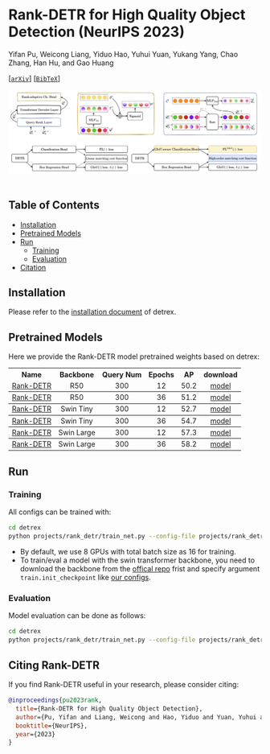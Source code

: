 # Rank-DETR for High Quality Object Detection (NeurIPS 2023)

Yifan Pu, Weicong Liang, Yiduo Hao, Yuhui Yuan, Yukang Yang, Chao Zhang, Han Hu, and Gao Huang

[[`arXiv`](https://arxiv.org/abs/2310.08854)] [[`BibTeX`](#citing-rank-detr)]

<div align="center">
  <img src="projects/rank_detr/assets/rank_detr_overview.png"/>
</div><br/>


## Table of Contents
- [Installation](#installation)
- [Pretrained Models](#pretrained-models)
- [Run](#run)
  - [Training](#training)
  - [Evaluation](#evaluation)
- [Citation](#citing-rank-detr)

## Installation
Please refer to the [installation document](https://detrex.readthedocs.io/en/latest/tutorials/Installation.html) of detrex.

## Pretrained Models
Here we provide the Rank-DETR model pretrained weights based on detrex:
<table><tbody>
<!-- START TABLE -->
<!-- TABLE HEADER -->
<th valign="bottom">Name</th>
<th valign="bottom">Backbone</th>
<th valign="bottom">Query Num</th>
<th valign="bottom">Epochs</th>
<th valign="bottom">AP</th>
<th valign="bottom">download</th>
<!-- TABLE BODY -->
</tr>
 <tr><td align="left"><a href="configs/rank_detr_r50_two_stage_12ep.py">Rank-DETR</a></td>
<td align="center">R50</td>
<td align="center">300</td>
<td align="center">12</td>
<td align="center">50.2</td>
<td align="center"><a href="https://cloud.tsinghua.edu.cn/f/4cc3dea3c2f64360894f/?dl=1">model</a></td>
</tr>
</tbody>
</tr>
 <tr><td align="left"><a href="configs/rank_detr_r50_two_stage_12ep.py">Rank-DETR</a></td>
<td align="center">R50</td>
<td align="center">300</td>
<td align="center">36</td>
<td align="center">51.2</td>
<td align="center"><a href="https://cloud.tsinghua.edu.cn/f/761f8e9e5bc74d2fa4ce/?dl=1">model</a></td>
</tr>
</tbody>
</tr>
 <tr><td align="left"><a href="configs/rank_detr_r50_two_stage_12ep.py">Rank-DETR</a></td>
<td align="center">Swin Tiny</td>
<td align="center">300</td>
<td align="center">12</td>
<td align="center">52.7</td>
<td align="center"><a href="https://cloud.tsinghua.edu.cn/f/b32aae34fce449aa9aca/?dl=1">model</a></td>
</tr>
</tbody>
</tr>
 <tr><td align="left"><a href="configs/rank_detr_r50_two_stage_12ep.py">Rank-DETR</a></td>
<td align="center">Swin Tiny</td>
<td align="center">300</td>
<td align="center">36</td>
<td align="center">54.7 </td>
<td align="center"><a href="https://cloud.tsinghua.edu.cn/f/649dc9b265a641f5be5c/?dl=1">model</a></td>
</tr>
</tbody>
</tr>
 <tr><td align="left"><a href="configs/rank_detr_r50_two_stage_12ep.py">Rank-DETR</a></td>
<td align="center">Swin Large</td>
<td align="center">300</td>
<td align="center">12</td>
<td align="center">57.3</td>
<td align="center"><a href="https://cloud.tsinghua.edu.cn/f/b03f2e1a148045e78619/?dl=1">model</a></td>
</tr>
</tbody>
</tr>
 <tr><td align="left"><a href="configs/rank_detr_r50_two_stage_12ep.py">Rank-DETR</a></td>
<td align="center">Swin Large</td>
<td align="center">300</td>
<td align="center">36</td>
<td align="center">58.2</td>
<td align="center"><a href="https://cloud.tsinghua.edu.cn/f/34912e493fb644dd8bf4/?dl=1">model</a></td>
</tr>
</tbody></table>



## Run
### Training

All configs can be trained with:

```bash
cd detrex
python projects/rank_detr/train_net.py --config-file projects/rank_detr/configs/path/to/config.py --num-gpus 8
```

* By default, we use 8 GPUs with total batch size as 16 for training.
* To train/eval a model with the swin transformer backbone, you need to download the backbone from the [offical repo](https://github.com/microsoft/Swin-Transformer#main-results-on-imagenet-with-pretrained-models) frist and specify argument `train.init_checkpoint` like [our configs](./configs/rank_detr_swin_tiny_two_stage_12ep.py).

### Evaluation
Model evaluation can be done as follows:
```bash
cd detrex
python projects/rank_detr/train_net.py --config-file projects/rank_detr/configs/path/to/config.py  --eval-only train.init_checkpoint=/path/to/model_checkpoint
```




## Citing Rank-DETR
If you find Rank-DETR useful in your research, please consider citing:

```bibtex
@inproceedings{pu2023rank,
  title={Rank-DETR for High Quality Object Detection},
  author={Pu, Yifan and Liang, Weicong and Hao, Yiduo and Yuan, Yuhui and Yang, Yukang and Zhang, Chao and Hu, Han and Huang, Gao},
  booktitle={NeurIPS},
  year={2023}
}
```
